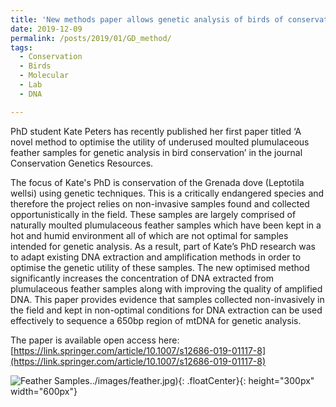 ```yaml
---
title: 'New methods paper allows genetic analysis of birds of conservation concern'
date: 2019-12-09
permalink: /posts/2019/01/GD_method/
tags:
  - Conservation
  - Birds
  - Molecular
  - Lab
  - DNA

---
```


PhD student Kate Peters has recently published her first paper titled ‘A novel method to optimise the utility of underused moulted plumulaceous feather samples for genetic analysis in bird conservation’ in the journal Conservation Genetics Resources. 

The focus of Kate's PhD is conservation of the Grenada dove (Leptotila wellsi) using genetic techniques. This is a critically endangered species and therefore the project relies on non-invasive samples found and collected opportunistically in the field. These samples are largely comprised of naturally moulted plumulaceous feather samples which have been kept in a hot and humid environment all of which are not optimal for samples intended for genetic analysis. As a result, part of Kate’s PhD research was to adapt existing DNA extraction and amplification methods in order to optimise the genetic utility of these samples. The new optimised method significantly increases the concentration of DNA extracted from plumulaceous feather samples along with improving the quality of amplified DNA. This paper provides evidence that samples collected non-invasively in the field and kept in non-optimal conditions for DNA extraction can be used effectively to sequence a 650bp region of mtDNA for genetic analysis.

The paper is available open access here:[https://link.springer.com/article/10.1007/s12686-019-01117-8](https://link.springer.com/article/10.1007/s12686-019-01117-8)


![Feather Samples]()../images/feather.jpg){: .floatCenter}{: height="300px" width="600px"}
